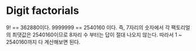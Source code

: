 # Digit factorials

9! == 362880이다.
9999999 == 2540160 이다.
즉, 7자리의 숫자에서 각 팩토리얼의 최댓값은 2540160이므로 8자리 수 부터는 답이 절대 나오지 않는다.
따라서 1 ~ 2540160까지 다 계산해보면 된다.
